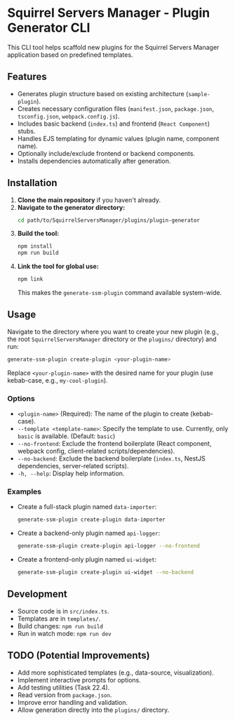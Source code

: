 # Squirrel Servers Manager - Plugin Generator CLI

This CLI tool helps scaffold new plugins for the Squirrel Servers Manager application based on predefined templates.

## Features

*   Generates plugin structure based on existing architecture (`sample-plugin`).
*   Creates necessary configuration files (`manifest.json`, `package.json`, `tsconfig.json`, `webpack.config.js`).
*   Includes basic backend (`index.ts`) and frontend (`React Component`) stubs.
*   Handles EJS templating for dynamic values (plugin name, component name).
*   Optionally include/exclude frontend or backend components.
*   Installs dependencies automatically after generation.

## Installation

1.  **Clone the main repository** if you haven't already.
2.  **Navigate to the generator directory:**
    ```bash
    cd path/to/SquirrelServersManager/plugins/plugin-generator
    ```
3.  **Build the tool:**
    ```bash
    npm install
    npm run build
    ```
4.  **Link the tool for global use:**
    ```bash
    npm link
    ```
    This makes the `generate-ssm-plugin` command available system-wide.

## Usage

Navigate to the directory where you want to create your new plugin (e.g., the root `SquirrelServersManager` directory or the `plugins/` directory) and run:

```bash
generate-ssm-plugin create-plugin <your-plugin-name>
```

Replace `<your-plugin-name>` with the desired name for your plugin (use kebab-case, e.g., `my-cool-plugin`).

### Options

*   `<plugin-name>` (Required): The name of the plugin to create (kebab-case).
*   `--template <template-name>`: Specify the template to use. Currently, only `basic` is available. (Default: `basic`)
*   `--no-frontend`: Exclude the frontend boilerplate (React component, webpack config, client-related scripts/dependencies).
*   `--no-backend`: Exclude the backend boilerplate (`index.ts`, NestJS dependencies, server-related scripts).
*   `-h, --help`: Display help information.

### Examples

*   Create a full-stack plugin named `data-importer`:
    ```bash
    generate-ssm-plugin create-plugin data-importer
    ```
*   Create a backend-only plugin named `api-logger`:
    ```bash
    generate-ssm-plugin create-plugin api-logger --no-frontend
    ```
*   Create a frontend-only plugin named `ui-widget`:
    ```bash
    generate-ssm-plugin create-plugin ui-widget --no-backend
    ```

## Development

*   Source code is in `src/index.ts`.
*   Templates are in `templates/`.
*   Build changes: `npm run build`
*   Run in watch mode: `npm run dev`

## TODO (Potential Improvements)

*   Add more sophisticated templates (e.g., data-source, visualization).
*   Implement interactive prompts for options.
*   Add testing utilities (Task 22.4).
*   Read version from `package.json`.
*   Improve error handling and validation.
*   Allow generation directly into the `plugins/` directory. 
